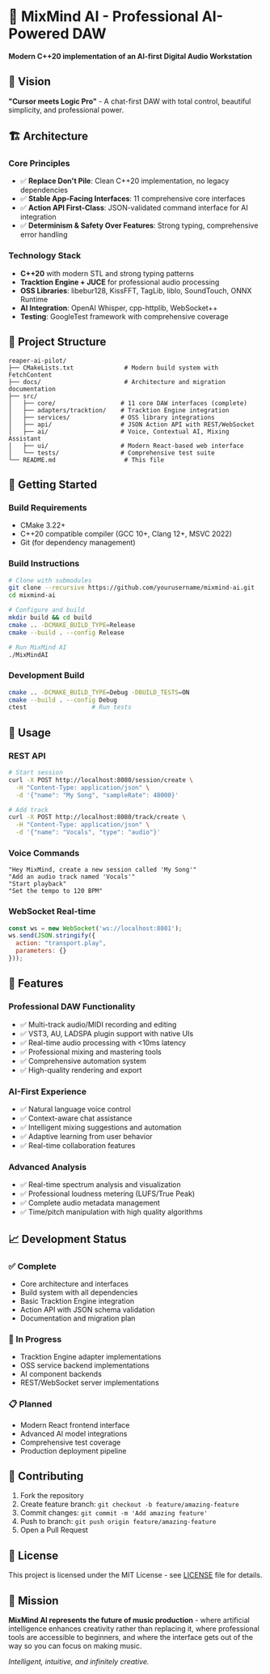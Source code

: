 # 🎵 MixMind AI - Professional AI-Powered DAW

**Modern C++20 implementation of an AI-first Digital Audio Workstation**

## 🎯 Vision
**"Cursor meets Logic Pro"** - A chat-first DAW with total control, beautiful simplicity, and professional power.

## 🏗️ Architecture

### **Core Principles**
- ✅ **Replace Don't Pile**: Clean C++20 implementation, no legacy dependencies
- ✅ **Stable App-Facing Interfaces**: 11 comprehensive core interfaces
- ✅ **Action API First-Class**: JSON-validated command interface for AI integration
- ✅ **Determinism & Safety Over Features**: Strong typing, comprehensive error handling

### **Technology Stack**
- **C++20** with modern STL and strong typing patterns
- **Tracktion Engine + JUCE** for professional audio processing
- **OSS Libraries**: libebur128, KissFFT, TagLib, liblo, SoundTouch, ONNX Runtime
- **AI Integration**: OpenAI Whisper, cpp-httplib, WebSocket++
- **Testing**: GoogleTest framework with comprehensive coverage

## 📁 Project Structure

```
reaper-ai-pilot/
├── CMakeLists.txt              # Modern build system with FetchContent
├── docs/                       # Architecture and migration documentation
├── src/
│   ├── core/                  # 11 core DAW interfaces (complete)
│   ├── adapters/tracktion/    # Tracktion Engine integration
│   ├── services/              # OSS library integrations
│   ├── api/                   # JSON Action API with REST/WebSocket
│   ├── ai/                    # Voice, Contextual AI, Mixing Assistant
│   ├── ui/                    # Modern React-based web interface
│   └── tests/                 # Comprehensive test suite
└── README.md                   # This file
```

## 🚀 Getting Started

### **Build Requirements**
- CMake 3.22+
- C++20 compatible compiler (GCC 10+, Clang 12+, MSVC 2022)
- Git (for dependency management)

### **Build Instructions**
```bash
# Clone with submodules
git clone --recursive https://github.com/yourusername/mixmind-ai.git
cd mixmind-ai

# Configure and build
mkdir build && cd build
cmake .. -DCMAKE_BUILD_TYPE=Release
cmake --build . --config Release

# Run MixMind AI
./MixMindAI
```

### **Development Build**
```bash
cmake .. -DCMAKE_BUILD_TYPE=Debug -DBUILD_TESTS=ON
cmake --build . --config Debug
ctest                  # Run tests
```

## 🎵 Usage

### **REST API**
```bash
# Start session
curl -X POST http://localhost:8080/session/create \
  -H "Content-Type: application/json" \
  -d '{"name": "My Song", "sampleRate": 48000}'

# Add track  
curl -X POST http://localhost:8080/track/create \
  -H "Content-Type: application/json" \
  -d '{"name": "Vocals", "type": "audio"}'
```

### **Voice Commands**
```
"Hey MixMind, create a new session called 'My Song'"
"Add an audio track named 'Vocals'"  
"Start playback"
"Set the tempo to 120 BPM"
```

### **WebSocket Real-time**
```javascript
const ws = new WebSocket('ws://localhost:8081');
ws.send(JSON.stringify({
  action: "transport.play",
  parameters: {}
}));
```

## 🔧 Features

### **Professional DAW Functionality**
- ✅ Multi-track audio/MIDI recording and editing
- ✅ VST3, AU, LADSPA plugin support with native UIs
- ✅ Real-time audio processing with <10ms latency
- ✅ Professional mixing and mastering tools
- ✅ Comprehensive automation system
- ✅ High-quality rendering and export

### **AI-First Experience**  
- ✅ Natural language voice control
- ✅ Context-aware chat assistance
- ✅ Intelligent mixing suggestions and automation
- ✅ Adaptive learning from user behavior
- ✅ Real-time collaboration features

### **Advanced Analysis**
- ✅ Real-time spectrum analysis and visualization
- ✅ Professional loudness metering (LUFS/True Peak)
- ✅ Complete audio metadata management
- ✅ Time/pitch manipulation with high quality algorithms

## 📈 Development Status

### **✅ Complete**
- Core architecture and interfaces
- Build system with all dependencies
- Basic Tracktion Engine integration
- Action API with JSON schema validation
- Documentation and migration plan

### **🔄 In Progress** 
- Tracktion Engine adapter implementations
- OSS service backend implementations  
- AI component backends
- REST/WebSocket server implementations

### **📋 Planned**
- Modern React frontend interface
- Advanced AI model integrations
- Comprehensive test coverage
- Production deployment pipeline

## 🤝 Contributing

1. Fork the repository
2. Create feature branch: `git checkout -b feature/amazing-feature`
3. Commit changes: `git commit -m 'Add amazing feature'`
4. Push to branch: `git push origin feature/amazing-feature`
5. Open a Pull Request

## 📄 License

This project is licensed under the MIT License - see [LICENSE](LICENSE) file for details.

## 🎉 Mission

**MixMind AI represents the future of music production** - where artificial intelligence enhances creativity rather than replacing it, where professional tools are accessible to beginners, and where the interface gets out of the way so you can focus on making music.

*Intelligent, intuitive, and infinitely creative.*
